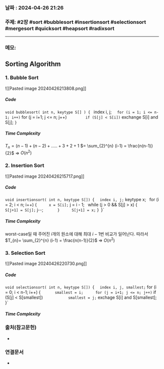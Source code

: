 
### 날짜 : 2024-04-26 21:26

### 주제: #2장 #sort #bubblesort #insertionsort #selectionsort #mergesort #quicksort #heapsort #radixsort 

---
### 메모: 
## Sorting Algorithm
### 1. Bubble Sort
![[Pasted image 20240426213808.png]]
##### Code
`void bubblesort( int n, keytype S[] ) {
`   index i, j;
`   for (i = 1; i <= n-1; i++)
`      for (j = i+1; j <= n; j++)
`         if (S[j] < S[i])
`            exchange S[i] and S[j];
`}`

##### Time Complexity
$T_{n} = (n-1) + (n-2) + ..... + 3 + 2 + 1$ 
$= \sum_{2}^{n} (i-1) = \frac{n(n-1)}{2}$
=> $O(n^2)$

### 2. Insertion Sort
![[Pasted image 20240426215717.png]]
##### Code
`void insertionsort( int n, keytype S[])
`{
`   index i, j;
`   keytype x;`
`   for (i = 2; i < n; i++) {
`      x = S[i];
`      j = i - 1;`
`      while (j > 0 && S[j] > x) {
`         S[j+1] = S[j];
`         j--;
`      }`
`      S[j+1] = x;
`   }`
`}`

##### Time Complexity
worst-case일 때
주어진 $i$개의 원소에 대해 최대 $i-1$번 비교가 일어난다.
따라서 
$T_{n}= \sum_{2}^{n} (i-1) = \frac{n(n-1)}{2}$ => $O(n^{2})$

### 3. Selection Sort 
![[Pasted image 20240426220730.png]]
##### Code
`void selectionsort( int n, keytype S[])
`{
`   index i, j, smallest;
`   for (i = 0; i < n-1; i++) {
`      smallest = i;`
`      for (j = i+1; j <= n; j++)
`         if (S[j] < S[smallest])
`            smallest = j;
`      exchage S[i] and S[smallest];`
`}`
##### Time Complexity
### 출처(참고문헌)
-

### 연결문서
-